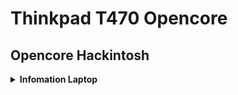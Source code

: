 # Thinkpad T470 Opencore
## Opencore Hackintosh

<details>  
<summary><strong>Infomation Laptop</strong></summary>

<details>  
<summary><strong>Hardware</strong></summary>  

|    Category            |Component                           |Note                       
|----------------|-------------------------------|-----------------------------|
|CPU|Intel i5-6300U               
|GPU|Intel HD 520           
|SSD|Toshiba 180GB       
|MEMORY|8 Gb DDR4 2133 
|BATTERY|Dual Battery
|CAMERA|720p Camera
|WIFI & BT|Broadcom wireless DW1830 BCM943602BAED
|WWAN|Sierra Wireless EM7455 LTE

<details>  
<summary><strong>Software</strong></summary> 

|    Component            |Version                           
|---------------------------|-----------------------------|
|MacOS Catalina|10.15.7
|OpenCore|0.6.1
|Bios|1.64

## Settings

<details>  
<summary><strong>BIOS Settings</strong></summary>
    


1. Config
* USB UEFI Bios Support -> Enabled
* Keyboard Mouse
    - Trackpoint -> Enabled
    - Trackpad -> Enabled
* Display
    - Total Graphics Memory -> 512 MB
    - Boot Time Extension -> Disabled
* Thunderbolt 3
    - Wake by TB3 -> Disabled
    - Support in Preboot Env -> Disabled
2. Security
* Fingerprint
    - Predesktop Auth -> Disabled
    - Security Mode -> Normal
* Security Chip
    - TPM 2.0
    - Security Chip -> Disabled/All
* Memory Protection -> Enabled
* Virtualization
    - Intel Virtualization -> Enabled
    - Intel VT -d -> Enabled
* I/O port access -> Enable All
* Secure Boot -> Disabled
* Intel SGX -> Disabled
* Device Guard -> Disabled
3. Startup
* UEFI/Legacy -> UEFI only
* CSM Support -> No
